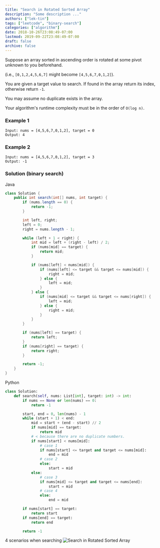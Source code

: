 ```yaml
---
title: "Search in Rotated Sorted Array"
description: "Some description ..."
authors: ["lek-tin"]
tags: ["leetcode", "binary-search"]
categories: ["algorithm"]
date: 2018-10-26T23:08:49-07:00
lastmod: 2019-09-22T23:08:49-07:00
draft: false
archive: false
---
```

Suppose an array sorted in ascending order is rotated at some pivot unknown to you beforehand.

(i.e., `[0,1,2,4,5,6,7]` might become `[4,5,6,7,0,1,2]`).

You are given a target value to search. If found in the array return its index, otherwise return `-1`.

You may assume no duplicate exists in the array.

Your algorithm's runtime complexity must be in the order of `O(log n)`.

### Example 1

```
Input: nums = [4,5,6,7,0,1,2], target = 0
Output: 4
```

### Example 2

```
Input: nums = [4,5,6,7,0,1,2], target = 3
Output: -1
```

### Solution (binary search)

Java
```java
class Solution {
    public int search(int[] nums, int target) {
        if (nums.length == 0) {
            return -1;
        }

        int left, right;
        left = 0;
        right = nums.length - 1;

        while (left + 1 < right) {
            int mid = left + (right - left) / 2;
            if (nums[mid] == target) {
                return mid;
            }

            if (nums[left] < nums[mid]) {
                if (nums[left] <= target && target <= nums[mid]) {
                    right = mid;
                } else {
                    left = mid;
                }
            } else {
                if (nums[mid] <= target && target <= nums[right]) {
                    left = mid;
                } else {
                    right = mid;
                }
            }
        }

        if (nums[left] == target) {
            return left;
        }
        if (nums[right] == target) {
            return right;
        }

        return -1;
    }
}
```

Python
```python
class Solution:
    def search(self, nums: List[int], target: int) -> int:
        if nums == None or len(nums) == 0:
            return -1

        start, end = 0, len(nums) - 1
        while (start + 1) < end:
            mid = start + (end - start) // 2
            if nums[mid] == target:
                return mid
            # < because there are no duplicate numbers.
            if nums[start] < nums[mid]:
                # case 1
                if nums[start] <= target and target <= nums[mid]:
                    end = mid
                # case 2
                else:
                    start = mid
            else:
                # case 3
                if nums[mid] <= target and target <= nums[end]:
                    start = mid
                # case 4
                else:
                    end = mid

        if nums[start] == target:
            return start
        if nums[end] == target:
            return end

        return -1
```
4 scenarios when searching
![Search in Rotated Sorted Array](/img/post/search-in-rotated-sorted-array.jpg)